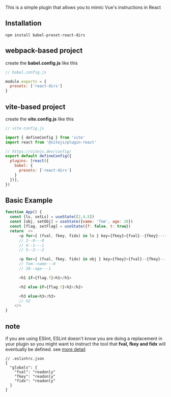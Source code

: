 This is a simple plugin that allows you to mimic Vue's instructions in React


## Installation

```
npm install babel-preset-react-dirs
```

## webpack-based project

create the __babel.config.js__ like this 

```js
// babel.config.js

module.exports = {
  presets: ['react-dirs']
}
```

## vite-based project

create the __vite.config.js__ like this 

```js
// vite.config.js

import { defineConfig } from 'vite'
import react from '@vitejs/plugin-react'

// https://vitejs.dev/config/
export default defineConfig({
  plugins: [react({
    babel: {
      presets: ['react-dirs']
    }
  })],
})

```


## Basic Example

```js
function App() {
  const [ls, setLs] = useState([2,4,5])
  const [obj, setObj] = useState({name: 'Tom', age: 28})
  const [flag, setFlag] = useState({f: false, t: true})
  return  <>
      <p for={ (fval, fkey, fidx) in ls } key={fkey}>{fval}--{fkey}---{fidx}</p>
      // 2--0---0
      // 4--1---1
      // 5--2---2

      <p for={ (fval, fkey, fidx) in obj } key={fkey}>{fval}--{fkey}---{fidx}</p>
      // Tom--name---0
      // 28--age---1

      <h1 if={flag.f}>h1</h1>

      <h2 else-if={flag.t}>h2</h2>

      <h3 else>h3</h3>
      // h2
    </>
}

```

## note 
if you are using ESlint, ESLint doesn't know you are doing a replacement in your plugin so you might want to instruct the tool that __fval, fkey and fidx__ will eventually be defined. see [more detail](https://eslint.org/docs/latest/use/configure/language-options#specifying-globals)


```
// .eslintrc.json
{
  "globals": {
    "fval": "readonly"
    "fkey": "readonly"
    "fidx": "readonly"
  }
}
```
